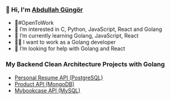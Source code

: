 

### 👋 Hi, I'm [Abdullah Güngör](https://www.linkedin.com/in/abdullahgungor/)
- 🚀#OpenToWork
- 👀 I’m interested in C, Python, JavaScript, React and Golang
- 🌱 I’m currently learning Golang, JavaScript, React
- 🧑‍💼 I want to work as a Golang developer
- 🤔 I’m looking for help with Golang and React

### My Backend Clean Architecture Projects with Golang
- [Personal Resume API (PostgreSQL)](https://github.com/aabdullahgungor/personel-resume-api)
- [Product API (MongoDB)](https://github.com/aabdullahgungor/product-api)
- [Mybookcase API (MySQL)](https://github.com/aabdullahgungor/mybookcase)


<!--
**aabdullahgungor/aabdullahgungor** is a ✨ _special_ ✨ repository because its `README.md` (this file) appears on your GitHub profile.

- 🔭 I’m currently working on ...
- 👯 I’m looking to collaborate on ...
- 💬 Ask me about ...
- 😄 Pronouns: ...
- ⚡ Fun fact: ...
- 📫 How to reach me: 

![Github stats 2](https://github-readme-stats.vercel.app/api?username=aabdullahgungor&show_icons=true&theme=radical)
-->
